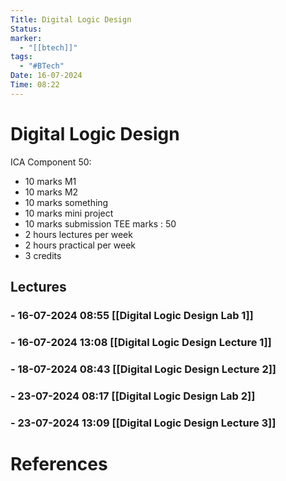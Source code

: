 ```yaml
---
Title: Digital Logic Design
Status: 
marker:
  - "[[btech]]"
tags:
  - "#BTech"
Date: 16-07-2024
Time: 08:22
---
```

# Digital Logic Design

ICA Component 50:
- 10 marks M1
- 10 marks M2
- 10 marks something
- 10 marks mini project
- 10 marks submission
TEE marks : 50
- 2 hours lectures per week
- 2 hours practical per week
- 3 credits

## Lectures

### - 16-07-2024 08:55 [[Digital Logic Design Lab 1]]
### - 16-07-2024 13:08 [[Digital Logic Design Lecture 1]]
### - 18-07-2024 08:43 [[Digital Logic Design Lecture 2]]
### - 23-07-2024 08:17 [[Digital Logic Design Lab 2]]
### - 23-07-2024 13:09 [[Digital Logic Design Lecture 3]]
# References
